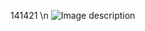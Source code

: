 141421 \n
![Image description](https://cdn.discordapp.com/attachments/1286322303071682590/1291761382756188160/image.png?ex=67014609&is=66fff489&hm=ede4086f18bf7ae361f808fa9e62af3a68446ee820786b36854f6726e2fdafd6&) 
